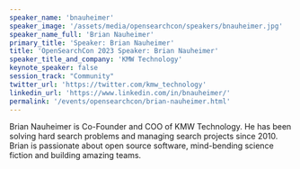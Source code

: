```yaml
---
speaker_name: 'bnauheimer'
speaker_image: '/assets/media/opensearchcon/speakers/bnauheimer.jpg'
speaker_name_full: 'Brian Nauheimer'
primary_title: 'Speaker: Brian Nauheimer'
title: 'OpenSearchCon 2023 Speaker: Brian Nauheimer'
speaker_title_and_company: 'KMW Technology'
keynote_speaker: false
session_track: "Community"
twitter_url: 'https://twitter.com/kmw_technology'
linkedin_url: 'https://www.linkedin.com/in/bnauheimer/'
permalink: '/events/opensearchcon/brian-nauheimer.html'
---
```


Brian Nauheimer is Co-Founder and COO of KMW Technology. He has been solving hard search problems and managing search projects since 2010. Brian is passionate about open source software, mind-bending science fiction and building amazing teams.

